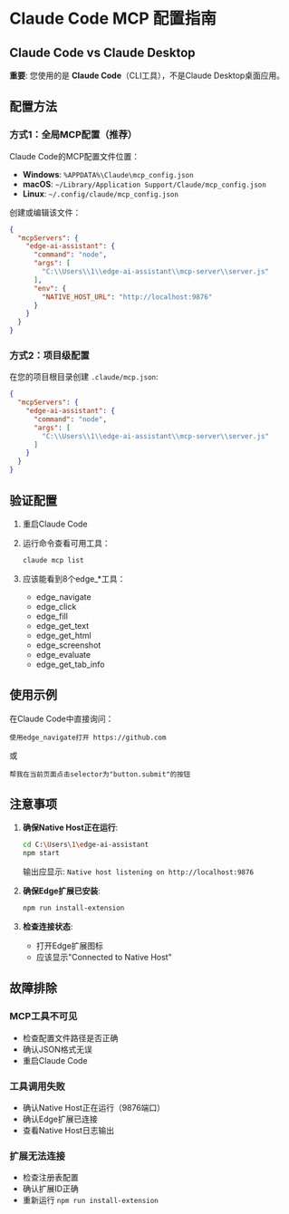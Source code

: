 # Claude Code MCP 配置指南

## Claude Code vs Claude Desktop

**重要**: 您使用的是 **Claude Code**（CLI工具），不是Claude Desktop桌面应用。

## 配置方法

### 方式1：全局MCP配置（推荐）

Claude Code的MCP配置文件位置：
- **Windows**: `%APPDATA%\Claude\mcp_config.json`
- **macOS**: `~/Library/Application Support/Claude/mcp_config.json`
- **Linux**: `~/.config/claude/mcp_config.json`

创建或编辑该文件：

```json
{
  "mcpServers": {
    "edge-ai-assistant": {
      "command": "node",
      "args": [
        "C:\\Users\\1\\edge-ai-assistant\\mcp-server\\server.js"
      ],
      "env": {
        "NATIVE_HOST_URL": "http://localhost:9876"
      }
    }
  }
}
```

### 方式2：项目级配置

在您的项目根目录创建 `.claude/mcp.json`:

```json
{
  "mcpServers": {
    "edge-ai-assistant": {
      "command": "node",
      "args": [
        "C:\\Users\\1\\edge-ai-assistant\\mcp-server\\server.js"
      ]
    }
  }
}
```

## 验证配置

1. 重启Claude Code
2. 运行命令查看可用工具：
   ```bash
   claude mcp list
   ```

3. 应该能看到8个edge_*工具：
   - edge_navigate
   - edge_click
   - edge_fill
   - edge_get_text
   - edge_get_html
   - edge_screenshot
   - edge_evaluate
   - edge_get_tab_info

## 使用示例

在Claude Code中直接询问：
```
使用edge_navigate打开 https://github.com
```

或
```
帮我在当前页面点击selector为"button.submit"的按钮
```

## 注意事项

1. **确保Native Host正在运行**:
   ```bash
   cd C:\Users\1\edge-ai-assistant
   npm start
   ```
   输出应显示: `Native host listening on http://localhost:9876`

2. **确保Edge扩展已安装**:
   ```bash
   npm run install-extension
   ```

3. **检查连接状态**:
   - 打开Edge扩展图标
   - 应该显示"Connected to Native Host"

## 故障排除

### MCP工具不可见
- 检查配置文件路径是否正确
- 确认JSON格式无误
- 重启Claude Code

### 工具调用失败
- 确认Native Host正在运行（9876端口）
- 确认Edge扩展已连接
- 查看Native Host日志输出

### 扩展无法连接
- 检查注册表配置
- 确认扩展ID正确
- 重新运行 `npm run install-extension`
